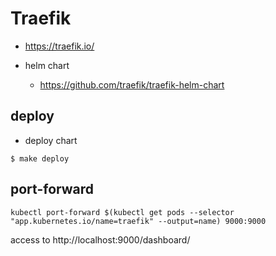 # Traefik

- https://traefik.io/

- helm chart
  - https://github.com/traefik/traefik-helm-chart

## deploy

- deploy chart

```shell
$ make deploy
```

## port-forward

```shell
kubectl port-forward $(kubectl get pods --selector "app.kubernetes.io/name=traefik" --output=name) 9000:9000
```

access to http://localhost:9000/dashboard/
